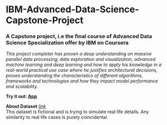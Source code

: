 # IBM-Advanced-Data-Science-Capstone-Project
### A Capstone project, i.e the final course of Advanced Data Science Specialization offer by IBM on Coursera

*This project completer has proven a deep understanding on massive parallel data processing, data exploration and visualization, advanced machine learning and deep learning and how to apply his knowledge in a real-world practical use case where he justifies architectural decisions, proves understanding the characteristics of different algorithms, frameworks and technologies and how they impact model performance and scalability.*

**Try it out: [App](https://tricaochanh-ibm-advanced-data-science-capstone-proje-app-88k1ev.streamlit.app)**


**About Dataset**
*[link](https://www.kaggle.com/datasets/dermisfit/fraud-transactions-dataset)* <br>
This dataset is fictional and is trying to simulate real life details. Any similarity to real life cases is purely coincidental.
